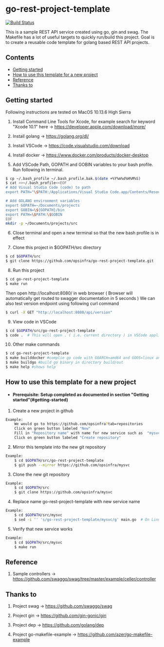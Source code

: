 # go-rest-project-template

[![Build Status](https://travis-ci.org/gin-gonic/gin.svg)](https://travis-ci.com/opsinfra/go-rest-project-template)


This is a sample REST API service created using go, gin and swag.
The Makefile has a lot of useful targets to quickly run/build this project.
Goal is to create a reusable code template for golang based REST API projects.

## Contents
 - [Getting started](#getting-started)
 - [How to use this template for a new project](#How-to-use-this-template-for-a-new-project)
 - [Reference](#Reference)
 - [Thanks to](#thanks-to)

## Getting started

Following instructions are tested on MacOS 10.13.6 High Sierra

1. Install Command Line Tools for Xcode, for example search for keyword "Xcode 10.1" here -> https://developer.apple.com/download/more/

2. Install golang -> https://golang.org/dl/

3. Install VSCode ->  https://code.visualstudio.com/download

4. Install docker -> https://www.docker.com/products/docker-desktop

5. Add VSCode Path, GOPATH and GOBIN variables to your bash profile. Run following in terminal.
```sh
$ cp ~/.bash_profile ~/.bash_profile.bak.$(date +%Y%m%d%H%M%S)
$ cat >>~/.bash_profile<<EOF
# Add Visual Studio Code (code) to path
export PATH="\$PATH:/Applications/Visual Studio Code.app/Contents/Resources/app/bin"

# Add GOLANG environment variables
export GOPATH=~/Documents/projects
export GOBIN=\${GOPATH}/bin
export PATH=\$PATH:\$GOBIN
EOF
mkdir -p ~/Documents/projects/src
```
6. Close terminal and open a new terminal so that the new bash profile is in effect

7. Clone this project in $GOPATH/src directory
```sh
$ cd $GOPATH/src
$ git clone https://github.com/opsinfra/go-rest-project-template.git
```

8. Run this project
```sh
$ cd go-rest-project-template
$ make run
```
Then open http://localhost:8080/ in web browser ( Browser will automatically get routed to swagger documentation in 5 seconds )
We can also test version endpoint using following curl command
```sh
$ curl -X GET "http://localhost:8080/api/version"
```

9. View code in VSCode
```sh
$ cd $GOPATH/src/go-rest-project-template
$ code .  # This will open . ( i.e. current directory ) in VSCode application
```

10. Other make commands
```sh
$ cd go-rest-project-template
$ make builddocker #complie go code with GOARCH=amd64 and GOOS=linux and create docker image
$ make buildgo #build go binary in directory build/out
$ make help #shows help
```

## How to use this template for a new project
- #### Prerequisite: Setup completed as documented in section "Getting started"(#getting-started)

1. Create a new project in github
```sh
Example:
    We would go to https://github.com/opsinfra?tab=repositories
    Click on green button labeled "New"
    Fill in "Repository name" with name for new service such as  "mysvc"
    Click on green button labeled "Create repository"
```

2. Mirror this template into the new git repository
```sh
Example:
    $ cd $GOPATH/src/go-rest-project-template
    $ git push --mirror https://github.com/opsinfra/mysvc
```

3. Clone the new git repository
```sh
Example:
    $ cd $GOPATH/src
    $ git clone https://github.com/opsinfra/mysvc
```

4. Replace name go-rest-project-template with new service name
```sh
Example:
    $ cd $GOPATH/src/mysvc
    $ sed -i '' 's/go-rest-project-template/mysvc/g' main.go  # On Linux, this line would be sed -i main.go 's/go-rest-project-template/mysvc/g'
```

5. Verify that new service works
```sh
Example:
    $ cd $GOPATH/src/mysvc
    $ make run
```


## Reference

1. Sample controllers -> https://github.com/swaggo/swag/tree/master/example/celler/controller


## Thanks to

1. Project swag  -> https://github.com/swaggo/swag

2. Project gin  -> https://github.com/gin-gonic/gin

3. Project dep -> https://github.com/golang/dep

4. Project go-makefile-example -> https://github.com/azer/go-makefile-example

